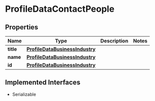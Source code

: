 

# ProfileDataContactPeople


## Properties

Name | Type | Description | Notes
------------ | ------------- | ------------- | -------------
**title** | [**ProfileDataBusinessIndustry**](ProfileDataBusinessIndustry.md) |  | 
**name** | [**ProfileDataBusinessIndustry**](ProfileDataBusinessIndustry.md) |  | 
**id** | [**ProfileDataBusinessIndustry**](ProfileDataBusinessIndustry.md) |  | 


## Implemented Interfaces

* Serializable


